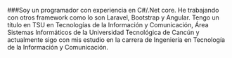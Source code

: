 
###Soy un programador con experiencia en C#/.Net core. He trabajando con otros framework como lo son Laravel, Bootstrap y Angular. Tengo un título en TSU en Tecnologías de la Información y Comunicación, Área Sistemas Informáticos de la Universidad Tecnológica de Cancún y actualmente sigo con mis estudio en la carrera de Ingeniería en Tecnología de la Información y Comunicación. 
<!--
**jesuscent/jesuscent** is a ✨ _special_ ✨ repository because its `README.md` (this file) appears on your GitHub profile.

Here are some ideas to get you started:

- 🔭 I’m currently working on ...
- 🌱 I’m currently learning ...
- 👯 I’m looking to collaborate on ...
- 🤔 I’m looking for help with ...
- 💬 Ask me about ...
- 📫 How to reach me: ...
- 😄 Pronouns: ...
- ⚡ Fun fact: ...
-->
